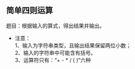 ## 简单四则运算
题目：根据输入的算式，得出结果并输出。
* 注意：<br>
    1、输入为字符串类型，且输出结果保留两位小数；<br>
    2、输入的字符串中可能含有括号。<br>
    3、运算符只有：“+ - * / ( )”六种